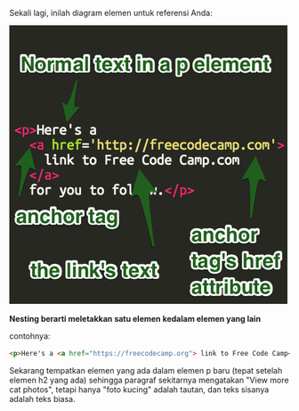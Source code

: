 Sekali lagi, inilah diagram elemen untuk referensi Anda:

![](/assets/hviuZwe.png)



**Nesting berarti meletakkan satu elemen kedalam elemen yang lain**

contohnya:

```html
<p>Here's a <a href="https://freecodecamp.org"> link to Free Code Camp</a> for you to follow.</p>
```



Sekarang tempatkan elemen yang ada dalam elemen p baru \(tepat setelah elemen h2 yang ada\) sehingga paragraf sekitarnya mengatakan "View more cat photos", tetapi hanya "foto kucing" adalah tautan, dan teks sisanya adalah teks biasa.

